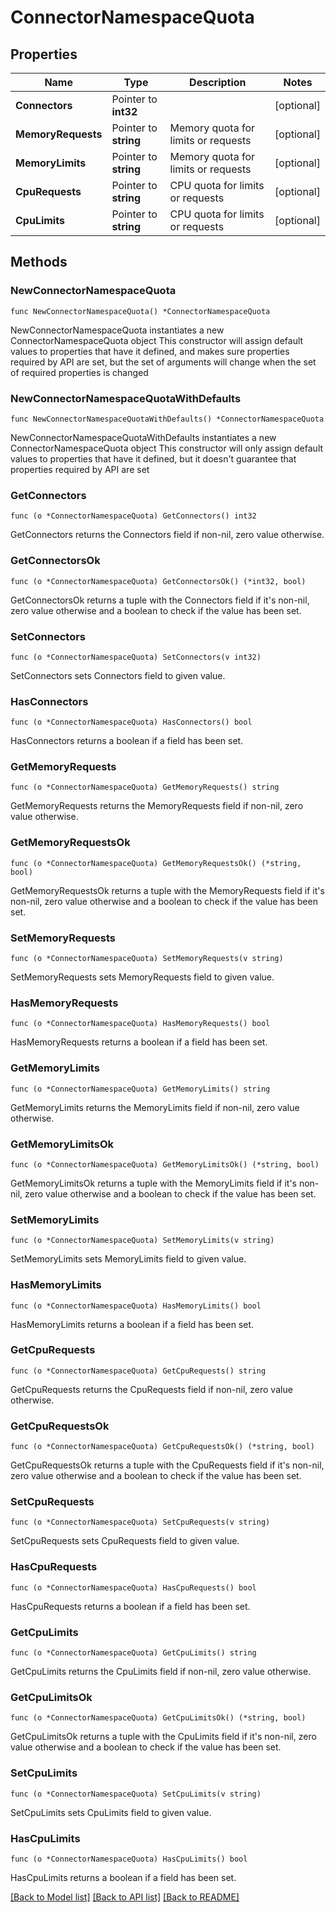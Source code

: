 # ConnectorNamespaceQuota

## Properties

Name | Type | Description | Notes
------------ | ------------- | ------------- | -------------
**Connectors** | Pointer to **int32** |  | [optional] 
**MemoryRequests** | Pointer to **string** | Memory quota for limits or requests | [optional] 
**MemoryLimits** | Pointer to **string** | Memory quota for limits or requests | [optional] 
**CpuRequests** | Pointer to **string** | CPU quota for limits or requests | [optional] 
**CpuLimits** | Pointer to **string** | CPU quota for limits or requests | [optional] 

## Methods

### NewConnectorNamespaceQuota

`func NewConnectorNamespaceQuota() *ConnectorNamespaceQuota`

NewConnectorNamespaceQuota instantiates a new ConnectorNamespaceQuota object
This constructor will assign default values to properties that have it defined,
and makes sure properties required by API are set, but the set of arguments
will change when the set of required properties is changed

### NewConnectorNamespaceQuotaWithDefaults

`func NewConnectorNamespaceQuotaWithDefaults() *ConnectorNamespaceQuota`

NewConnectorNamespaceQuotaWithDefaults instantiates a new ConnectorNamespaceQuota object
This constructor will only assign default values to properties that have it defined,
but it doesn't guarantee that properties required by API are set

### GetConnectors

`func (o *ConnectorNamespaceQuota) GetConnectors() int32`

GetConnectors returns the Connectors field if non-nil, zero value otherwise.

### GetConnectorsOk

`func (o *ConnectorNamespaceQuota) GetConnectorsOk() (*int32, bool)`

GetConnectorsOk returns a tuple with the Connectors field if it's non-nil, zero value otherwise
and a boolean to check if the value has been set.

### SetConnectors

`func (o *ConnectorNamespaceQuota) SetConnectors(v int32)`

SetConnectors sets Connectors field to given value.

### HasConnectors

`func (o *ConnectorNamespaceQuota) HasConnectors() bool`

HasConnectors returns a boolean if a field has been set.

### GetMemoryRequests

`func (o *ConnectorNamespaceQuota) GetMemoryRequests() string`

GetMemoryRequests returns the MemoryRequests field if non-nil, zero value otherwise.

### GetMemoryRequestsOk

`func (o *ConnectorNamespaceQuota) GetMemoryRequestsOk() (*string, bool)`

GetMemoryRequestsOk returns a tuple with the MemoryRequests field if it's non-nil, zero value otherwise
and a boolean to check if the value has been set.

### SetMemoryRequests

`func (o *ConnectorNamespaceQuota) SetMemoryRequests(v string)`

SetMemoryRequests sets MemoryRequests field to given value.

### HasMemoryRequests

`func (o *ConnectorNamespaceQuota) HasMemoryRequests() bool`

HasMemoryRequests returns a boolean if a field has been set.

### GetMemoryLimits

`func (o *ConnectorNamespaceQuota) GetMemoryLimits() string`

GetMemoryLimits returns the MemoryLimits field if non-nil, zero value otherwise.

### GetMemoryLimitsOk

`func (o *ConnectorNamespaceQuota) GetMemoryLimitsOk() (*string, bool)`

GetMemoryLimitsOk returns a tuple with the MemoryLimits field if it's non-nil, zero value otherwise
and a boolean to check if the value has been set.

### SetMemoryLimits

`func (o *ConnectorNamespaceQuota) SetMemoryLimits(v string)`

SetMemoryLimits sets MemoryLimits field to given value.

### HasMemoryLimits

`func (o *ConnectorNamespaceQuota) HasMemoryLimits() bool`

HasMemoryLimits returns a boolean if a field has been set.

### GetCpuRequests

`func (o *ConnectorNamespaceQuota) GetCpuRequests() string`

GetCpuRequests returns the CpuRequests field if non-nil, zero value otherwise.

### GetCpuRequestsOk

`func (o *ConnectorNamespaceQuota) GetCpuRequestsOk() (*string, bool)`

GetCpuRequestsOk returns a tuple with the CpuRequests field if it's non-nil, zero value otherwise
and a boolean to check if the value has been set.

### SetCpuRequests

`func (o *ConnectorNamespaceQuota) SetCpuRequests(v string)`

SetCpuRequests sets CpuRequests field to given value.

### HasCpuRequests

`func (o *ConnectorNamespaceQuota) HasCpuRequests() bool`

HasCpuRequests returns a boolean if a field has been set.

### GetCpuLimits

`func (o *ConnectorNamespaceQuota) GetCpuLimits() string`

GetCpuLimits returns the CpuLimits field if non-nil, zero value otherwise.

### GetCpuLimitsOk

`func (o *ConnectorNamespaceQuota) GetCpuLimitsOk() (*string, bool)`

GetCpuLimitsOk returns a tuple with the CpuLimits field if it's non-nil, zero value otherwise
and a boolean to check if the value has been set.

### SetCpuLimits

`func (o *ConnectorNamespaceQuota) SetCpuLimits(v string)`

SetCpuLimits sets CpuLimits field to given value.

### HasCpuLimits

`func (o *ConnectorNamespaceQuota) HasCpuLimits() bool`

HasCpuLimits returns a boolean if a field has been set.


[[Back to Model list]](../README.md#documentation-for-models) [[Back to API list]](../README.md#documentation-for-api-endpoints) [[Back to README]](../README.md)


